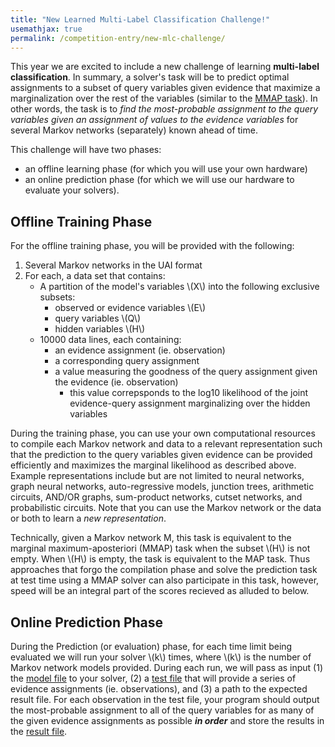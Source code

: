 ```yaml
---
title: "New Learned Multi-Label Classification Challenge!"
usemathjax: true
permalink: /competition-entry/new-mlc-challenge/
---
```


This year we are excited to include a new challenge of learning **multi-label classification**.  In summary, a solver's task will be to predict optimal assignments to a subset of query variables given evidence that maximize a marginalization over the rest of the variables (similar to the [MMAP task](../competition-entry/tasks.md)).  In other words, the task is to *find the most-probable assignment to the query variables given an assignment of values to the evidence variables* for several Markov networks (separately) known ahead of time. <br/>

This challenge will have two phases: 
* an offline learning phase (for which you will use your own hardware)
* an online prediction phase (for which we will use our hardware to evaluate your solvers).


## Offline Training Phase

For the offline training phase, you will be provided with the following:
1. Several Markov networks in the UAI format
2. For each, a data set that contains:
    * A partition of the model's variables \\(X\\) into the following exclusive subsets:
        * observed or evidence variables \\(E\\)
        * query variables \\(Q\\) 
        * hidden variables \\(H\\)
    * 10000 data lines, each containing:
        * an evidence assignment (ie. observation)
        * a corresponding query assignment
        * a value measuring the goodness of the query assignment given the evidence (ie. observation)
            * this value correpsponds to the log10 likelihood of the joint evidence-query assignment marginalizing over the hidden variables

During the training phase, you can use your own computational resources to compile each Markov
network and data to a relevant representation such that the prediction to the query variables given evidence
can be provided efficiently and maximizes the marginal likelihood as described above. 
Example representations include but are not limited to neural networks, graph neural networks,
auto-regressive models, junction trees, arithmetic circuits, AND/OR graphs, sum-product networks,
cutset networks, and probabilistic circuits. Note that you can use the Markov network
or the data or both to learn a *new representation*.

Technically, given a Markov network M, this task is equivalent to the marginal maximum-aposteriori
(MMAP) task when the subset \\(H\\) is not empty. When \\(H\\) is empty, the task is equivalent to the MAP task. 
Thus approaches that forgo the compilation phase and solve the prediction
task at test time using a MMAP solver can also participate in this task, however, speed will be an
integral part of the scores recieved as alluded to below.


## Online Prediction Phase

During the Prediction (or evaluation) phase, for each time limit being evaluated we will run your solver \\(k\\) times, where \\(k\\) is the number of Markov network models provided.  During each run, we will pass as input (1) the [model file](../file-formats/model-format.md) to your solver, (2) a [test file](../file-formats/test-format.md) that will provide a series of evidence assignments (ie. observations), and (3) a path to the expected result file. For each observation in the test file, your program should output the most-probable assignment to all of the query variables for as many of the given evidence assignments as possible ***in order*** and store the results in the [result file](../file-formats/result-format.md).

